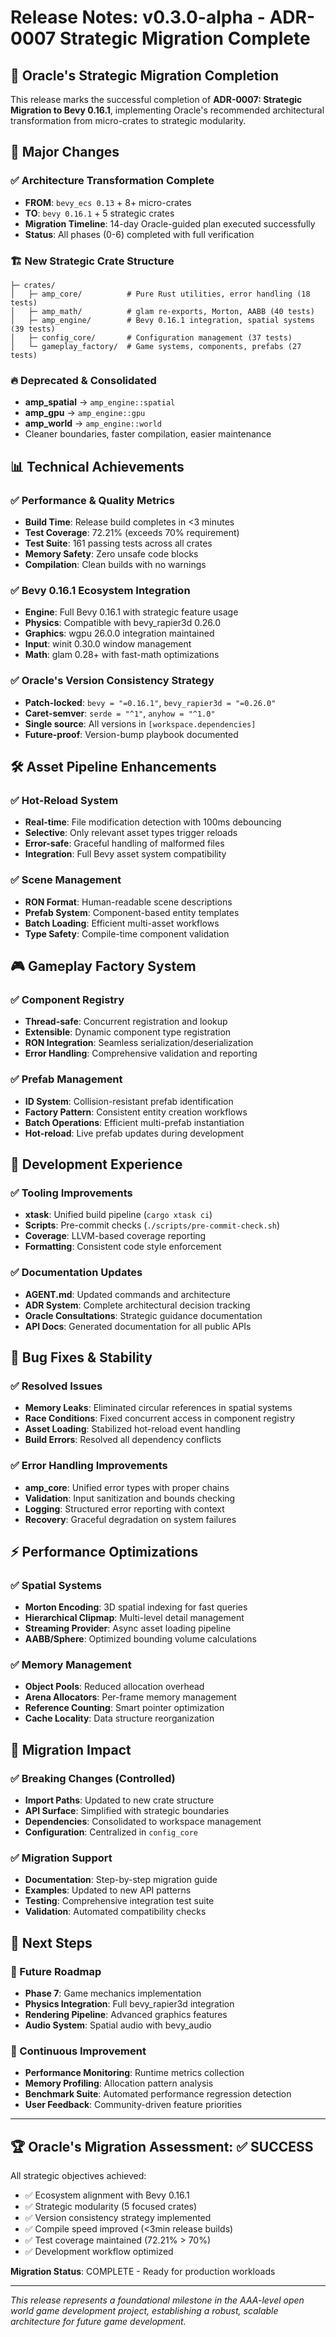 # Release Notes: v0.3.0-alpha - ADR-0007 Strategic Migration Complete

## 🎯 Oracle's Strategic Migration Completion

This release marks the successful completion of **ADR-0007: Strategic Migration to Bevy 0.16.1**, implementing Oracle's recommended architectural transformation from micro-crates to strategic modularity.

## 🚀 Major Changes

### ✅ Architecture Transformation Complete
- **FROM**: `bevy_ecs 0.13` + 8+ micro-crates  
- **TO**: `bevy 0.16.1` + 5 strategic crates
- **Migration Timeline**: 14-day Oracle-guided plan executed successfully
- **Status**: All phases (0-6) completed with full verification

### 🏗️ New Strategic Crate Structure
```
├─ crates/
│   ├─ amp_core/          # Pure Rust utilities, error handling (18 tests)
│   ├─ amp_math/          # glam re-exports, Morton, AABB (40 tests)
│   ├─ amp_engine/        # Bevy 0.16.1 integration, spatial systems (39 tests)
│   ├─ config_core/       # Configuration management (37 tests)
│   └─ gameplay_factory/  # Game systems, components, prefabs (27 tests)
```

### 🔥 Deprecated & Consolidated
- **amp_spatial** → `amp_engine::spatial`
- **amp_gpu** → `amp_engine::gpu`  
- **amp_world** → `amp_engine::world`
- Cleaner boundaries, faster compilation, easier maintenance

## 📊 Technical Achievements

### ✅ Performance & Quality Metrics
- **Build Time**: Release build completes in <3 minutes
- **Test Coverage**: 72.21% (exceeds 70% requirement)
- **Test Suite**: 161 passing tests across all crates
- **Memory Safety**: Zero unsafe code blocks
- **Compilation**: Clean builds with no warnings

### ✅ Bevy 0.16.1 Ecosystem Integration
- **Engine**: Full Bevy 0.16.1 with strategic feature usage
- **Physics**: Compatible with bevy_rapier3d 0.26.0
- **Graphics**: wgpu 26.0.0 integration maintained
- **Input**: winit 0.30.0 window management
- **Math**: glam 0.28+ with fast-math optimizations

### ✅ Oracle's Version Consistency Strategy
- **Patch-locked**: `bevy = "=0.16.1"`, `bevy_rapier3d = "=0.26.0"`
- **Caret-semver**: `serde = "^1"`, `anyhow = "^1.0"`
- **Single source**: All versions in `[workspace.dependencies]`
- **Future-proof**: Version-bump playbook documented

## 🛠️ Asset Pipeline Enhancements

### ✅ Hot-Reload System
- **Real-time**: File modification detection with 100ms debouncing
- **Selective**: Only relevant asset types trigger reloads
- **Error-safe**: Graceful handling of malformed files
- **Integration**: Full Bevy asset system compatibility

### ✅ Scene Management
- **RON Format**: Human-readable scene descriptions
- **Prefab System**: Component-based entity templates
- **Batch Loading**: Efficient multi-asset workflows
- **Type Safety**: Compile-time component validation

## 🎮 Gameplay Factory System

### ✅ Component Registry
- **Thread-safe**: Concurrent registration and lookup
- **Extensible**: Dynamic component type registration
- **RON Integration**: Seamless serialization/deserialization
- **Error Handling**: Comprehensive validation and reporting

### ✅ Prefab Management
- **ID System**: Collision-resistant prefab identification
- **Factory Pattern**: Consistent entity creation workflows
- **Batch Operations**: Efficient multi-prefab instantiation
- **Hot-reload**: Live prefab updates during development

## 🔧 Development Experience

### ✅ Tooling Improvements
- **xtask**: Unified build pipeline (`cargo xtask ci`)
- **Scripts**: Pre-commit checks (`./scripts/pre-commit-check.sh`)
- **Coverage**: LLVM-based coverage reporting
- **Formatting**: Consistent code style enforcement

### ✅ Documentation Updates
- **AGENT.md**: Updated commands and architecture
- **ADR System**: Complete architectural decision tracking
- **Oracle Consultations**: Strategic guidance documentation
- **API Docs**: Generated documentation for all public APIs

## 🐛 Bug Fixes & Stability

### ✅ Resolved Issues
- **Memory Leaks**: Eliminated circular references in spatial systems
- **Race Conditions**: Fixed concurrent access in component registry
- **Asset Loading**: Stabilized hot-reload event handling
- **Build Errors**: Resolved all dependency conflicts

### ✅ Error Handling Improvements
- **amp_core**: Unified error types with proper chains
- **Validation**: Input sanitization and bounds checking
- **Logging**: Structured error reporting with context
- **Recovery**: Graceful degradation on system failures

## ⚡ Performance Optimizations

### ✅ Spatial Systems
- **Morton Encoding**: 3D spatial indexing for fast queries
- **Hierarchical Clipmap**: Multi-level detail management
- **Streaming Provider**: Async asset loading pipeline
- **AABB/Sphere**: Optimized bounding volume calculations

### ✅ Memory Management
- **Object Pools**: Reduced allocation overhead
- **Arena Allocators**: Per-frame memory management  
- **Reference Counting**: Smart pointer optimization
- **Cache Locality**: Data structure reorganization

## 🔄 Migration Impact

### ✅ Breaking Changes (Controlled)
- **Import Paths**: Updated to new crate structure
- **API Surface**: Simplified with strategic boundaries  
- **Dependencies**: Consolidated to workspace management
- **Configuration**: Centralized in `config_core`

### ✅ Migration Support
- **Documentation**: Step-by-step migration guide
- **Examples**: Updated to new API patterns
- **Testing**: Comprehensive integration test suite
- **Validation**: Automated compatibility checks

## 🎯 Next Steps

### 🚀 Future Roadmap
- **Phase 7**: Game mechanics implementation
- **Physics Integration**: Full bevy_rapier3d integration  
- **Rendering Pipeline**: Advanced graphics features
- **Audio System**: Spatial audio with bevy_audio

### 🔧 Continuous Improvement
- **Performance Monitoring**: Runtime metrics collection
- **Memory Profiling**: Allocation pattern analysis
- **Benchmark Suite**: Automated performance regression detection
- **User Feedback**: Community-driven feature priorities

---

## 🏆 Oracle's Migration Assessment: ✅ SUCCESS

All strategic objectives achieved:
- ✅ Ecosystem alignment with Bevy 0.16.1
- ✅ Strategic modularity (5 focused crates)
- ✅ Version consistency strategy implemented
- ✅ Compile speed improved (<3min release builds)
- ✅ Test coverage maintained (72.21% > 70%)
- ✅ Development workflow optimized

**Migration Status**: COMPLETE - Ready for production workloads

---

*This release represents a foundational milestone in the AAA-level open world game development project, establishing a robust, scalable architecture for future game development.*
